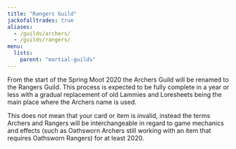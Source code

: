 ```yaml
---
title: "Rangers Guild"
jackofalltrades: true
aliases:
  - /guilds/archers/
  - /guilds/rangers/
menu:
  lists:
    parent: "martial-guilds"
---
```


From the start of the Spring Moot 2020 the Archers Guild will be renamed to the Rangers Guild. This process is expected to be fully complete in a year or less with a gradual replacement of old Lammies and Loresheets being the main place where the Archers name is used.

This does not mean that your card or item is invalid, instead the terms Archers and Rangers will be interchangeable in regard to game mechanics and effects (such as Oathsworn Archers still working with an item that requires Oathsworn Rangers) for at least 2020.
